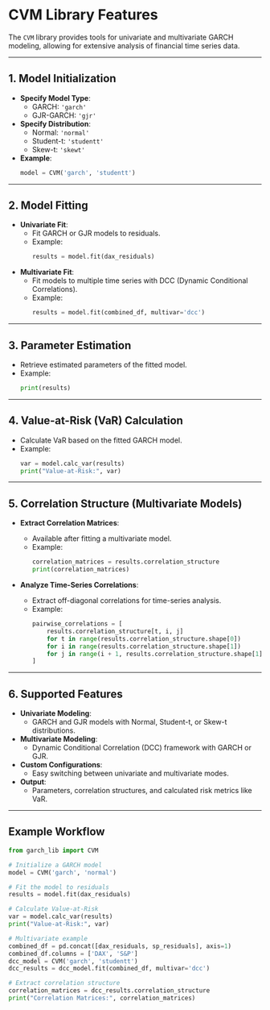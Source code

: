 # CVM Library Features

The `CVM` library provides tools for univariate and multivariate GARCH modeling, allowing for extensive analysis of financial time series data.

---

## 1. **Model Initialization**

- **Specify Model Type**:
  - GARCH: `'garch'`
  - GJR-GARCH: `'gjr'`
- **Specify Distribution**:
  - Normal: `'normal'`
  - Student-t: `'studentt'`
  - Skew-t: `'skewt'`
- **Example**:
  ```python
  model = CVM('garch', 'studentt')
  ```

---

## 2. **Model Fitting**

- **Univariate Fit**:
  - Fit GARCH or GJR models to residuals.
  - Example:
    ```python
    results = model.fit(dax_residuals)
    ```
- **Multivariate Fit**:
  - Fit models to multiple time series with DCC (Dynamic Conditional Correlations).
  - Example:
    ```python
    results = model.fit(combined_df, multivar='dcc')
    ```

---

## 3. **Parameter Estimation**

- Retrieve estimated parameters of the fitted model.
- Example:
  ```python
  print(results)
  ```

---

## 4. **Value-at-Risk (VaR) Calculation**

- Calculate VaR based on the fitted GARCH model.
- Example:
  ```python
  var = model.calc_var(results)
  print("Value-at-Risk:", var)
  ```

---

## 5. **Correlation Structure (Multivariate Models)**

- **Extract Correlation Matrices**:

  - Available after fitting a multivariate model.
  - Example:
    ```python
    correlation_matrices = results.correlation_structure
    print(correlation_matrices)
    ```

- **Analyze Time-Series Correlations**:
  - Extract off-diagonal correlations for time-series analysis.
  - Example:
    ```python
    pairwise_correlations = [
        results.correlation_structure[t, i, j]
        for t in range(results.correlation_structure.shape[0])
        for i in range(results.correlation_structure.shape[1])
        for j in range(i + 1, results.correlation_structure.shape[1])
    ]
    ```

---

## 6. **Supported Features**

- **Univariate Modeling**:
  - GARCH and GJR models with Normal, Student-t, or Skew-t distributions.
- **Multivariate Modeling**:
  - Dynamic Conditional Correlation (DCC) framework with GARCH or GJR.
- **Custom Configurations**:
  - Easy switching between univariate and multivariate modes.
- **Output**:
  - Parameters, correlation structures, and calculated risk metrics like VaR.

---

## Example Workflow

```python
from garch_lib import CVM

# Initialize a GARCH model
model = CVM('garch', 'normal')

# Fit the model to residuals
results = model.fit(dax_residuals)

# Calculate Value-at-Risk
var = model.calc_var(results)
print("Value-at-Risk:", var)

# Multivariate example
combined_df = pd.concat([dax_residuals, sp_residuals], axis=1)
combined_df.columns = ['DAX', 'S&P']
dcc_model = CVM('garch', 'studentt')
dcc_results = dcc_model.fit(combined_df, multivar='dcc')

# Extract correlation structure
correlation_matrices = dcc_results.correlation_structure
print("Correlation Matrices:", correlation_matrices)
```

